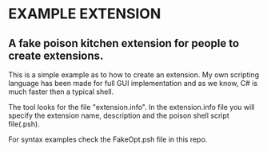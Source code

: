 # EXAMPLE EXTENSION
## A fake poison kitchen extension for people to create extensions.

This is a simple example as to how to create an extension.
My own scripting language has been made for full GUI implementation and as we know, C# is much faster then a typical shell.

The tool looks for the file "extension.info".
In the extension.info file you will specify the extension name, description and the poison shell script file(.psh).

For syntax examples check the FakeOpt.psh file in this repo.